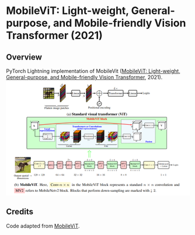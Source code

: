 # MobileViT: Light-weight, General-purpose, and Mobile-friendly Vision Transformer (2021)

## Overview
PyTorch Lightning implementation of MobileVit ([MobileViT: Light-weight, General-purpose, and Mobile-friendly Vision Transformer](https://arxiv.org/abs/2110.02178), 2021).
![MobileViT architecture](images/mobilevit.png)

## Credits
Code adapted from [MobileViT](https://github.com/chinhsuanwu/mobilevit-pytorch).
